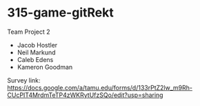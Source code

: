 # 315-game-gitRekt
Team Project 2
* Jacob Hostler
* Neil Markund
* Caleb Edens
* Kameron Goodman

Survey link: https://docs.google.com/a/tamu.edu/forms/d/133rPtZ2lw_m9Rh-CUcPIT4MrdmTeTP4zWKRytUfzSQo/edit?usp=sharing
